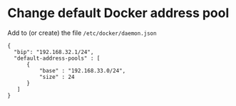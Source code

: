 
# Change default Docker address pool

Add to (or create) the file  `/etc/docker/daemon.json`

```
{
  "bip": "192.168.32.1/24",
  "default-address-pools" : [
      {
          "base" : "192.168.33.0/24",
          "size" : 24
      }
   ]
}
```
